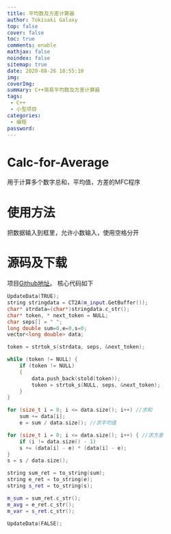 ```yaml
---
title: 平均数及方差计算器
author: Tokisaki Galaxy
top: false
cover: false
toc: true
comments: enable
mathjax: false
noindex: false
sitemap: true
date: 2020-08-26 18:55:10
img:
coverImg:
summary: C++简易平均数及方差计算器
tags:
 - C++
 - 小型项目
categories:
 - 编程
password:
---
```


# Calc-for-Average
用于计算多个数字总和，平均值，方差的MFC程序

# 使用方法
把数据输入到框里，允许小数输入，使用空格分开

# 源码及下载
项目[Github地址](https://github.com/Tokisaki-Galaxy/Calc-for-Average)。
核心代码如下

```c++
UpdateData(TRUE);
string stringdata = CT2A(m_input.GetBuffer());
char* strdata=(char*)stringdata.c_str();
char* token, * next_token = NULL;
char seps[] = " ";
long double sum=0,e=0,s=0;
vector<long double> data;

token = strtok_s(strdata, seps, &next_token);

while (token != NULL) {
	if (token != NULL)
	{
		data.push_back(stold(token));
		token = strtok_s(NULL, seps, &next_token);
	}
}

for (size_t i = 0; i <= data.size(); i++) //求和
	sum += data[i];
    e = sum / data.size(); //求平均值

for (size_t i = 0; i <= data.size(); i++) { //求方差
	if (i != data.size() - 1)
	s += (data[i] - e) * (data[i] - e);
}
s = s / data.size();

string sum_ret = to_string(sum);
string e_ret = to_string(e);
string s_ret = to_string(s);

m_sum = sum_ret.c_str();
m_avg = e_ret.c_str();
m_var = s_ret.c_str();

UpdateData(FALSE);
```
